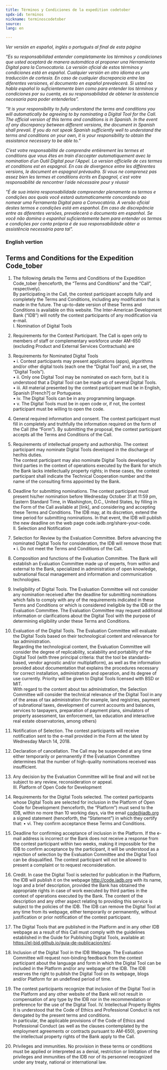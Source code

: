 ```yaml
---
title: Términos y Condiciones de la expedition codetober 
spdx-id: terminos
nickname: terminoscodetober
source: 
lang: en

---
```

*Ver versión en español, inglés o portugués al final de esta página*

*“Es su responsabilidad entender completamente los términos y condiciones que usted aceptará de manera automática al proponer una Herramienta Digital para la Convocatoria. La versión oficial de estos términos y condiciones está en español. Cualquier versión en otro idioma es una traducción de cortesía. En caso de cualquier discrepancia entre las diferentes versiones, el documento en español prevalecerá. Si usted no habla español lo suficientemente bien como para entender los términos y condiciones por su cuenta, es su responsabilidad de obtener la asistencia necesaria para poder entenderlos”.*

*“It is your responsibility to fully understand the terms and conditions you will automatically be agreeing to by nominating a Digital Tool for the Call. The official version of this terms and conditions is in Spanish. In the event of any discrepancy between different versions, the document in Spanish shall prevail. If you do not speak Spanish sufficiently well to understand the terms and conditions on your own, it is your responsibility to obtain the assistance necessary to be able to.”*

*C’est votre responsabilité de comprendre entièrement les termes et conditions que vous êtes en train d´accepter automatiquement avec la nomination d´un Outil Digital pour l´Appel. La version officielle de ces termes et conditions est en espagnol. En cas de divergence entre les différentes versions, le document en espagnol prévaudra. Si vous ne comprenez pas assez bien les termes et conditions écrits en Espagnol, c´est votre responsabilité de rencontrer l´aide nécessaire pour y réussir*

*"É de sua inteira responsabilidade compreender plenamente os termos e condições aos quais você estará automaticamente concordando ao nomear uma Ferramenta Digital para a Convocatória. A versão oficial destes termos e condições está em espanhol. Em caso de discrepância entre as diferentes versões, prevalecerá o documento em espanhol. Se você não domina o espanhol suficientemente bem para entender os termos e condições por conta própria é de sua responsabilidade obter a assistência necessária para tal".*

### English vertion

## Terms and Conditions for the Expedition Code_tober  
1. The following details the Terms and Conditions of the Expedition Code_tober (henceforth, the “Terms and Conditions” and the “Call”, respectively).  
By participating in the Call, the contest participant accepts fully and completely the Terms and Conditions, including any modification that is made in the future. The up-to-date version of these Terms and Conditions is available on this website. The Inter-American Development Bank (“IDB”) will notify the contest participants of any modification via e-mail.  
I. Nomination of Digital Tools  
2. Requirements for the Contest Participant. The Call is open only to members of staff  or complementary workforce under AM-650 (excluding Product and External Services Contractuals) are   
3. Requirements for Nominated Digital Tools      
•	i. Contest participants may present applications (apps), algorithms and/or other digital tools (each one the “Digital Tool” and, in a set, the “Digital Tools”).    
•	ii. Only one Digital Tool may be nominated on each form, but it is understood that a Digital Tool can be made up of several Digital Tools.    
•	iii. All material presented by the contest participant must be in English, Spanish [French?] or Portuguese.    
•	iv. The Digital Tools can be in any programming language.  
•	v. The Digital Tools must be in open code or, if not, the contest participant must be willing to open the code.  
4. General required information and consent. The contest participant must fill in completely and truthfully the information required on the form of the Call (the “Form”). By submitting the proposal, the contest participant accepts all the Terms and Conditions of the Call.
5. Requirements of intellectual property and authorship. The contest participant may nominate Digital Tools developed in the discharge of her/his duties.  
The contest participant may also nominate Digital Tools developed by third parties in the context of operations executed by the Bank for which the Bank lacks intellectually property rights; in these cases,  the contest participant shall indicate the Technical Cooperation number and the name of the consulting firms appointed by the Bank.  

6. Deadline for submitting nominations. The contest participant must present his/her nomination before Wednesday October 31 at 11:59 pm, Eastern Standard Time, in Washington, D.C., United States, by filling in the Form of the Call available at [link], and considering and accepting these Terms and Conditions. The IDB may, at its discretion, extend the time period for submitting nominations. In that event, the IDB will publish the new deadline on the web page code.iadb.org/share-your-code.  
II. Selection and Notification  
7. Selection for Review by the Evaluation Committee. Before advancing the nominated Digital Tools for consideration, the IDB will remove those that:  
•	i. Do not meet the Terms and Conditions of the Call.  
8. Composition and functions of the Evaluation Committee. The Bank will establish an Evaluation Committee made up of experts, from within and external to the Bank, specialized in administration of open knowledge, subnational fiscal management and information and communication technologies.  
9. Ineligibility of Digital Tools. The Evaluation Committee will not consider any nomination received after the deadline for submitting nominations which fails to comply with any of the requirements indicated in these Terms and Conditions or which is considered ineligible by the IDB or the Evaluation Committee. The Evaluation Committee may request additional information or clarifications about the Digital Tool with the purpose of determining eligibility under these Terms and Conditions.  
10. Evaluation of the Digital Tools. The Evaluation Committee will evaluate the Digital Tools based on their technological content and relevance for tax administration.  
Regarding the technological content, the Evaluation Committee will consider the degree of replicability, scalability and portability of the Digital Tool (with three principal criteria: that the tool be standards-based, vendor agnostic and/or multiplatform), as well as the information provided about documentation that explains the procedures necessary for correct installation, administration and operation, and its degree of use currently. Priority will be given to Digital Tools licensed with BSD or MIT.  
With regard to the content about tax administration, the Selection Committee will consider the technical relevance of the Digital Tool in any of the areas of tax administration (for example, land registries, payment of subnational taxes, development of current accounts and balances, services to taxpayers, preparation of payment plans, simulators of property assessment, tax enforcement, tax education and interactive real estate observatories, among others)  
11. Notification of Selection. The contest participants will receive notification sent to the e-mail provided in the Form at the latest by Wednesday March 14, 2018.  
12. Declaration of cancellation. The Call may be suspended at any time either temporarily or permanently if the Evaluation Committee determines that the number of high-quality nominations received was insufficient.  
13. Any decision by the Evaluation Committee will be final and will not be subject to any review, reconsideration or appeal.  
III. Platform of Open Code for Development  
14. Requirements for the Digital Tools selected. The contest participants whose Digital Tools are selected for inclusion in the Platform of Open Code for Development (henceforth, the “Platform”) must send to the IDB, within no more than 10 working days, via the email code@iadb.org a signed statement (henceforth, the “Statement”) in which they certify that:
•	vi. They confirm acceptance these Terms and Conditions.  
15. Deadline for confirming acceptance of inclusion in the Platform. If the e-mail address is incorrect or the Bank does not receive a response from the contest participant within two weeks, making it impossible for the IDB to confirm acceptance by the participant, it will be understood as a rejection of selection by the Evaluation Committee and the Digital Tool can be disqualified. The contest participant will not be allowed to present a complaint or to request reconsideration.  
16. Credit. In case the Digital Tool is selected for publication in the Platform, the IDB will publish it on the webpage http://code.iadb.org with its name, logo and a brief description, provided the Bank has obtained the appropriate rights in case of work executed by third parties in the context of operations executed by the Bank. The content of the description and any other aspect relating to providing this service is subject to the policies of the IDB. The IDB can remove the Digital Tool at any time from its webpage, either temporarily or permanently, without justification or prior notification of the contest participant.  
17. The Digital Tools that are published in the Platform and in any other IDB webpage as a result of this Call must comply with the guidelines established in the Guide for Publishing Digital Tools, available at: https://el-bid.github.io/guia-de-publicacion/en/.  
18. Inclusion of the Digital Tool in the IDB Webpage. The Evaluation Committee will request non-binding feedback from the contest participant about the language and form in which the Digital Tool can be included in the Platform and/or any webpage of the IDB. The IDB reserves the right to publish the Digital Tool on its webpage, blogs and/or Platform for an undefined period of time.  
19. The contest participants recognize that inclusion of the Digital Tool in the Platform and any other website of the Bank will not result in compensation of any type by the IDB nor in the recommendation or preference for the use of the Digital Tool.
IV. Intellectual Property Rights  
It is understood that the Code of Ethics and Professional Conduct is not derogated by the present terms and conditions.  
In particular, the applicable provisions of the Code of Ethics and Professional Conduct (as well as the clauses contemplated by the employment agreements or contracts pursuant to AM-650), governing the intellectual property rights of the Bank apply to the Call.  


34. Privileges and immunities. No provision in these terms or conditions must be applied or interpreted as a denial, restriction or limitation of the privileges and immunities of the IDB nor of its personnel recognized under any treaty, national or international law.  
